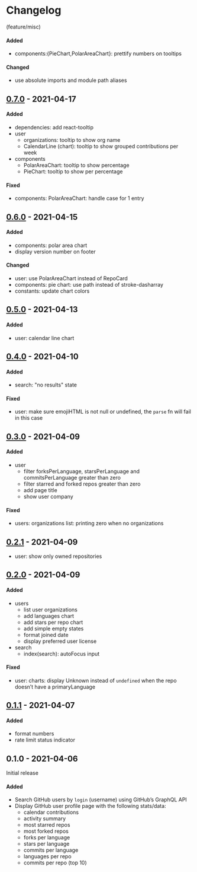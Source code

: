 # Changelog

(feature/misc)
#### Added
- components:{PieChart,PolarAreaChart}: prettify numbers on tooltips
#### Changed
- use absolute imports and module path aliases

## [0.7.0] - 2021-04-17
#### Added
- dependencies: add react-tooltip
- user
  - organizations: tooltip to show org name
  - CalendarLine (chart): tooltip to show grouped contributions per week
- components
  - PolarAreaChart: tooltip to show percentage
  - PieChart: tooltip to show per percentage
#### Fixed
- components: PolarAreaChart: handle case for 1 entry

## [0.6.0] - 2021-04-15
#### Added
- components: polar area chart
- display version number on footer
#### Changed
- user: use PolarAreaChart instead of RepoCard
- components: pie chart: use path instead of stroke-dasharray
- constants: update chart colors

## [0.5.0] - 2021-04-13
#### Added
- user: calendar line chart

## [0.4.0] - 2021-04-10
#### Added
- search: "no results" state
#### Fixed
- user: make sure emojiHTML is not null or undefined, the `parse` fn will fail in this case

## [0.3.0] - 2021-04-09
#### Added
- user
  - filter forksPerLanguage, starsPerLanguage and commitsPerLanguage greater than zero
  - filter starred and forked repos greater than zero
  - add page title
  - show user company
#### Fixed
- users: organizations list: printing zero when no organizations

## [0.2.1] - 2021-04-09
- user: show only owned repositories

## [0.2.0] - 2021-04-09
#### Added
- users
  - list user organizations
  - add languages chart
  - add stars per repo chart
  - add simple empty states
  - format joined date
  - display preferred user license
- search
  - index(search): autoFocus input

#### Fixed
- user: charts: display Unknown instead of `undefined` when the repo doesn’t have a primaryLanguage

## [0.1.1] - 2021-04-07
#### Added
- format numbers
- rate limit status indicator

## 0.1.0 - 2021-04-06
Initial release
#### Added
- Search GitHub users by `login` (username) using GitHub’s GraphQL API
- Display GitHub user profile page with the following stats/data:
  - calendar contributions
  - activity summary
  - most starred repos
  - most forked repos
  - forks per language
  - stars per language
  - commits per language
  - languages per repo
  - commits per repo (top 10)

[0.7.0]: https://github.com/noeldelgado/gh-profile-stats/compare/v0.6.0...v0.7.0
[0.6.0]: https://github.com/noeldelgado/gh-profile-stats/compare/v0.5.0...v0.6.0
[0.5.0]: https://github.com/noeldelgado/gh-profile-stats/compare/v0.4.0...v0.5.0
[0.4.0]: https://github.com/noeldelgado/gh-profile-stats/compare/v0.3.0...v0.4.0
[0.3.0]: https://github.com/noeldelgado/gh-profile-stats/compare/v0.2.1...v0.3.0
[0.2.1]: https://github.com/noeldelgado/gh-profile-stats/compare/v0.2.0...v0.2.1
[0.2.0]: https://github.com/noeldelgado/gh-profile-stats/compare/v0.1.1...v0.2.0
[0.1.1]: https://github.com/noeldelgado/gh-profile-stats/compare/v0.1.0...v0.1.1
